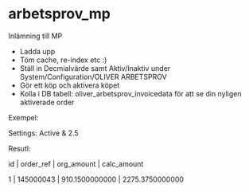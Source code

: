 # arbetsprov_mp
Inlämning till MP

* Ladda upp
* Töm cache, re-index etc :)
* Ställ in Decmialvärde samt Aktiv/Inaktiv under System/Configuration/OLIVER ARBETSPROV
* Gör ett köp och aktivera köpet
* Kolla i DB tabell: oliver_arbetsprov_invoicedata för att se din nyligen aktiverade order 

Exempel:

Settings: 
Active & 2.5

Resutl:
	
id	|	order_ref	|	org_amount	|	calc_amount

1	|	145000043	|	910.1500000000	|	2275.3750000000

